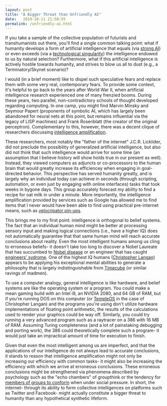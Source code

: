 ```yaml
---
layout: post
title: "A Bigger Threat than Unfriendly AI"
date:   2019-10-11 21:50:55
permalink: /unfriendly-ai.html
---
```


If you take a sample of the collective population of futurists and transhumanists out there, you'll find a single common talking point: what if humanity develops a form of artificial intelligence that equals (via [strong AI](https://en.wikipedia.org/wiki/Artificial_general_intelligence)) or even exceeds (via a [technological singularity](https://en.wikipedia.org/wiki/The_Singularity_Is_Near)) the intelligence endowed to us by natural selection?  Furthermore, what if this artificial intelligence is actively hostile towards humanity, and strives to blow us all to dust (e.g., a Terminatory/Skynet scenario)?

I would (in a brief moment) like to dispel such speculative fears and replace them with some very real, contemporary fears.  To provide some context, it's helpful to go back to the years after World War II, when artificial intelligence research experienced one of many frenzied booms.  During these years, two parallel, non-contradictory schools of thought developed regarding computing.  In one camp, you might find Marvin Minsky and Seymour Papert (proponents of symbolic AI, which has largely been abandoned for neural nets at this point, but remains influential via the legacy of LISP machines) and Frank Rosenblatt (the creator of the original perceptron).  Complementary to this, however, there was a decent clique of researchers discussing [intelligence amplification](https://en.wikipedia.org/wiki/Intelligence_amplification).  

These researchers, most notably the "father of the internet" J.C.R. Licklider, did not preclude the possibility of generalized artificial intelligence, but also did not think that such intelligence would arrive for some time (an assumption that I believe history will show holds true in our present as well).  Instead, they viewed computers as adjuncts or co-processors to the human brain that would greatly increase its efficiencey when engaging in goal-directed behavior.  This perspective has served humanity greatly, and is largely why an individual today can achieve in seconds (through scripting, automation, or even just by engaging with online interfaces) tasks that took weeks in bygone days.  This group accurately forecast my ability to find a recipe for oat milk in under a minute.  More importantly, the intelligence amplification provided by services such as Google has allowed me to find items that I never would have been able to find using practical pre-internet means, such as [velocripator pin-ups](https://www.etsy.com/listing/650740926/velociraptor-pinup).

This brings me to my first point: intelligence is orthogonal to belief systems.  The fact that an individual human mind might be better at processing sensory input and making logical connections (i.e., have a higher IQ) does not automatically guarantee that that same human mind will reach accurate conclusions about reality.  Even the most intelligent humans among us cling to erroneous beliefs- it doesn't take too long to discover a Nobel Laureate that has succumbed to [Nobel disease](https://rationalwiki.org/wiki/Nobel_disease) or an engineer that has caught [engineers' sydrome](https://rationalwiki.org/wiki/Engineers_and_woo).  One of the highest IQ humans ([Christopher Langan](https://rationalwiki.org/wiki/Christopher_Langan)) appears to be applying his exceptional mental abilities to generate a philosophy that is largely indistinguishable from [Timecube](https://web.archive.org/web/20160112193916/http://timecube.com/) (or similar ravings of madmen).  

To use a computer analogy, general intelligence is like hardware, and belief systems are like the operating system or a program.  You could make a mean gaming build with an Intel i9, an NVIDIA 2080, and 64 GB of RAM, but if you're running DOS on this computer (or [TempleOS](https://en.wikipedia.org/wiki/TempleOS) in the case of Christopher Langan) and the programs you're using don't utilize hardware implementations of floating point arithmetic, the results of the calculations used to render your graphics could be way off.  Similarly, you could try running a very advanced program such as a raytracer on a 386 with 16 MB of RAM.  Assuming Turing completeness (and a lot of painstaking debugging and porting work), the 386 could theoretically complete such a program- it would just take an impractical amount of time for execution to finish.

Given that even the most intelligent among us are imperfect, and that the applications of our intelligence do not always lead to accurate conclusions, it stands to reason that intelligence amplification might not only be increasing our efficiency with common tasks- it might also be increasing the efficiency with which we arrive at erroneous conclusions.  These erroneous conclusions might be strengthened via phenomena described by psychology such as the "echo chambers" of groupthink or the tendency for [members of groups to conform](https://en.wikipedia.org/wiki/Asch_conformity_experiments) when under social pressure.  In short, the internet- through its ability to form collective intelligences on platforms such as Twitter and Facebook- might actually constitute a bigger threat to humanity than any hypothetical synthetic lifeform.
